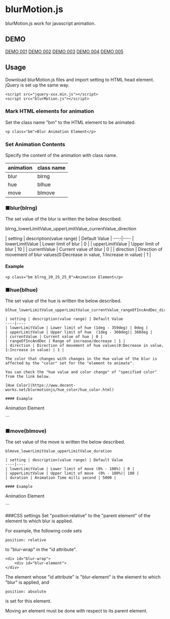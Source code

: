 # blurMotion.js
blurMotion.js work for javascript animation. 

## DEMO
[DEMO 001](https://www.decent-works.net/blurmotionjs/demo/demo_001/demo_001.html)
[DEMO 002](https://www.decent-works.net/blurmotionjs/demo/demo_002/demo_002.html)
[DEMO 003](https://www.decent-works.net/blurmotionjs/demo/demo_003/demo_003.html)
[DEMO 004](https://www.decent-works.net/blurmotionjs/demo/demo_004/demo_004.html)
[DEMO 005](https://www.decent-works.net/blurmotionjs/demo/demo_005/demo_005.html)

## Usage
Download blurMotion.js files and import setting to HTML head element.
jQuery is set up the same way.

```
<script src="jquery-xxx.min.js"></script>
<script src="blurMotion.js"></script>
```

### Mark HTML elements for animation
Set the class name "bm" to the HTML element to be animated.
```
<p class="bm">Blur Animation Element</p>
```

### Set Animation Contents
Specify the content of the animation with class name.

| animation | class name |
----|---- 
| blur | blrng |
| hue | blhue |
| move | blmove |

### ■blur(blrng)
The set value of the blur is written the below described.

blrng_lowerLimitValue_upperLimitValue_currentValue_direction

| setting | description(value range) | Default Value |
----|---- 
| lowerLimitValue | Lower limit of blur | 0 |
| upperLimitValue | Upper limit of blur | 10 |
| currentValue | Current value of blur | 0 |
| direction | Direction of movement of blur values(0:Decrease in value, 1:Increase in value) | 1 |

#### Example
```
<p class="bm blrng_20_25_25_0">Animation Element</p>
```

### ■hue(blhue)
The set value of the hue is written the below described.
```
blhue_lowerLimitValue_upperLimitValue_currentValue_rangeOfIncAndDec_direction

| setting | description(value range) | Default Value
----|---- 
| lowerLimitValue | Lower limit of hue (1deg - 359deg) | 0deg |
| upperLimitValue | Upper limit of hue  (1deg - 360deg)| 360deg |
| currentValue | Current value of hue | 0 |
| rangeOfIncAndDec | Range of increase/decrease | 1 |
| direction | Direction of movement of hue values(0:Decrease in value, 1:Increase in value) | 1 |

The color that changes with changes in the Hue value of the blur is affected by the "color" set for the "element to animate".

You can check the "hue value and color change" of "specified color" from the link below.

[Hue Color](https://www.decent-works.net/blurmotionjs/hue_color/hue_color.html)

#### Example
```
<p class="bm blhue_0_100_50_2_1">Animation Element</p>
```

### ■move(blmove)
The set value of the move is written the below described.
```
blmove_lowerLimitValue_upperLimitValue_duration

| setting | description(value range) | Default Value
----|---- 
| lowerLimitValue | Lower limit of move (0% - 100%) | 0 |
| upperLimitValue | Upper limit of move  (0% - 100%)| 100 |
| duration | Animation Time milli second | 5000 |

#### Example
```
<p class="bm blmove_10_100_10000">Animation Element</p>
```


###CSS settings
Set "position:relative" to the "parent element" of the element to which blur is applied.

For example, the following code sets 
```
position: relative
```
to "blur-wrap" in the "id attribute".
```
<div id="blur-wrap">
    <div id="blur-element">
</div>
```

The element whose "id attribute" is "blur-element" is the element to which "blur" is applied, and 
```
position: absolute
```
is set for this element.

Moving an element must be done with respect to its parent element.